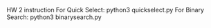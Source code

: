 HW 2 instruction
For Quick Select:
    python3 quickselect.py
For Binary Search:
    python3 binarysearch.py